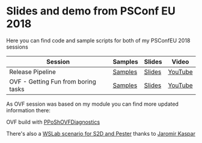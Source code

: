 # Slides and demo from PSConf EU 2018

Here you can find code and sample scripts for both of my PSConfEU 2018 sessions

|Session|Samples|Slides|Video|
|--|--|--|--|
|Release Pipeline|[Samples](.\OVF/Code)|[Slides](.\OVF/OVF_psconfeu2018.pdf)|[YouTube](https://www.youtube.com/watch?v=4zLyKGJDW5I&list=PL4zn9yxVNc4iiQbIsHPw92CaVORevXMHo&index=3)
|OVF - Getting Fun from boring tasks|[Samples](.\PPoShModuleStory/Code)|[Slides](.\PPoShModuleStory/PPoShModuleStory_psconfeu2018.pdf)|[YouTube](https://www.youtube.com/watch?v=SoBFCEiIps8&list=PL4zn9yxVNc4iiQbIsHPw92CaVORevXMHo&index=2)|

As OVF session was based on my module you can find more updated information there:

OVF build with [PPoShOVFDiagnostics](https://github.com/PPOSHGROUP/PPoShOVFDiagnostics)

There's also a [WSLab scenario for S2D and Pester](https://github.com/microsoft/WSLab/tree/master/Scenarios/S2D%20and%20Pester) thanks to [Jaromir Kaspar](https://twitter.com/jaromirkaspar)
